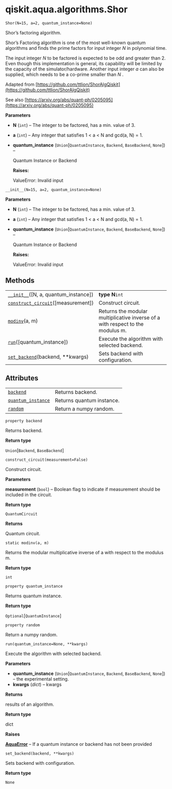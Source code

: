 # qiskit.aqua.algorithms.Shor

<span id="undefined" />

`Shor(N=15, a=2, quantum_instance=None)`

Shor’s factoring algorithm.

Shor’s Factoring algorithm is one of the most well-known quantum algorithms and finds the prime factors for input integer $N$ in polynomial time.

The input integer $N$ to be factored is expected to be odd and greater than 2. Even though this implementation is general, its capability will be limited by the capacity of the simulator/hardware. Another input integer $a$ can also be supplied, which needs to be a co-prime smaller than $N$ .

Adapted from [https://github.com/ttlion/ShorAlgQiskit](https://github.com/ttlion/ShorAlgQiskit)

See also [https://arxiv.org/abs/quant-ph/0205095](https://arxiv.org/abs/quant-ph/0205095)

**Parameters**

*   **N** (`int`) – The integer to be factored, has a min. value of 3.

*   **a** (`int`) – Any integer that satisfies 1 \< a \< N and gcd(a, N) = 1.

*   **quantum\_instance** (`Union`\[`QuantumInstance`, `Backend`, `BaseBackend`, `None`]) –

    Quantum Instance or Backend

    **Raises:**

    ValueError: Invalid input

<span id="undefined" />

`__init__(N=15, a=2, quantum_instance=None)`

**Parameters**

*   **N** (`int`) – The integer to be factored, has a min. value of 3.

*   **a** (`int`) – Any integer that satisfies 1 \< a \< N and gcd(a, N) = 1.

*   **quantum\_instance** (`Union`\[`QuantumInstance`, `Backend`, `BaseBackend`, `None`]) –

    Quantum Instance or Backend

    **Raises:**

    ValueError: Invalid input

## Methods

|                                                                                                                                       |                                                                                |
| ------------------------------------------------------------------------------------------------------------------------------------- | ------------------------------------------------------------------------------ |
| [`__init__`](#qiskit.aqua.algorithms.Shor.__init__ "qiskit.aqua.algorithms.Shor.__init__")(\[N, a, quantum\_instance])                | **type N**`int`                                                                |
| [`construct_circuit`](#qiskit.aqua.algorithms.Shor.construct_circuit "qiskit.aqua.algorithms.Shor.construct_circuit")(\[measurement]) | Construct circuit.                                                             |
| [`modinv`](#qiskit.aqua.algorithms.Shor.modinv "qiskit.aqua.algorithms.Shor.modinv")(a, m)                                            | Returns the modular multiplicative inverse of a with respect to the modulus m. |
| [`run`](#qiskit.aqua.algorithms.Shor.run "qiskit.aqua.algorithms.Shor.run")(\[quantum\_instance])                                     | Execute the algorithm with selected backend.                                   |
| [`set_backend`](#qiskit.aqua.algorithms.Shor.set_backend "qiskit.aqua.algorithms.Shor.set_backend")(backend, \*\*kwargs)              | Sets backend with configuration.                                               |

## Attributes

|                                                                                                                    |                           |
| ------------------------------------------------------------------------------------------------------------------ | ------------------------- |
| [`backend`](#qiskit.aqua.algorithms.Shor.backend "qiskit.aqua.algorithms.Shor.backend")                            | Returns backend.          |
| [`quantum_instance`](#qiskit.aqua.algorithms.Shor.quantum_instance "qiskit.aqua.algorithms.Shor.quantum_instance") | Returns quantum instance. |
| [`random`](#qiskit.aqua.algorithms.Shor.random "qiskit.aqua.algorithms.Shor.random")                               | Return a numpy random.    |

<span id="undefined" />

`property backend`

Returns backend.

**Return type**

`Union`\[`Backend`, `BaseBackend`]

<span id="undefined" />

`construct_circuit(measurement=False)`

Construct circuit.

**Parameters**

**measurement** (`bool`) – Boolean flag to indicate if measurement should be included in the circuit.

**Return type**

`QuantumCircuit`

**Returns**

Quantum circuit.

<span id="undefined" />

`static modinv(a, m)`

Returns the modular multiplicative inverse of a with respect to the modulus m.

**Return type**

`int`

<span id="undefined" />

`property quantum_instance`

Returns quantum instance.

**Return type**

`Optional`\[`QuantumInstance`]

<span id="undefined" />

`property random`

Return a numpy random.

<span id="undefined" />

`run(quantum_instance=None, **kwargs)`

Execute the algorithm with selected backend.

**Parameters**

*   **quantum\_instance** (`Union`\[`QuantumInstance`, `Backend`, `BaseBackend`, `None`]) – the experimental setting.
*   **kwargs** (*dict*) – kwargs

**Returns**

results of an algorithm.

**Return type**

dict

**Raises**

[**AquaError**](qiskit.aqua.AquaError#qiskit.aqua.AquaError "qiskit.aqua.AquaError") – If a quantum instance or backend has not been provided

<span id="undefined" />

`set_backend(backend, **kwargs)`

Sets backend with configuration.

**Return type**

`None`
